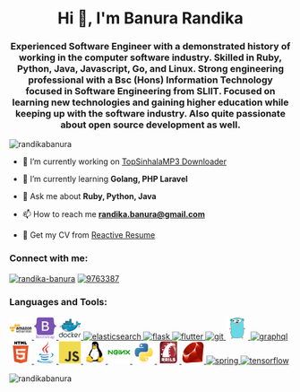<h1 align="center">Hi 👋, I'm Banura Randika</h1>
<h3 align="center">Experienced Software Engineer with a demonstrated history of working in the computer software industry. Skilled in Ruby, Python, Java, Javascript, Go, and Linux. Strong engineering professional with a Bsc (Hons) Information Technology focused in Software Engineering from SLIIT. Focused on learning new technologies and gaining higher education while keeping up with the software industry. Also quite passionate about open source development as well.</h3>

<p align="left"> <img src="https://komarev.com/ghpvc/?username=randikabanura&label=Profile%20views&color=0e75b6&style=flat-square" alt="randikabanura" /> </p>

- 🔭 I’m currently working on <a href="https://github.com/randikabanura/top_sinhala_mp3_downloader" target="_blank">TopSinhalaMP3 Downloader</a>

- 🌱 I’m currently learning **Golang, PHP Laravel**

- 💬 Ask me about **Ruby, Python, Java**

- 📫 How to reach me **randika.banura@gmail.com**

- 📜 Get my CV from <a href="https://rxresu.me/r/bwNSSuaa" target="_blank">Reactive Resume</a>

<h3 align="left">Connect with me:</h3>
<p align="left">
<a href="https://linkedin.com/in/randika-banura" target="blank"><img align="center" src="https://cdn.jsdelivr.net/npm/simple-icons@3.0.1/icons/linkedin.svg" alt="randika-banura" height="30" width="40" /></a>
<a href="https://stackoverflow.com/users/9763387" target="blank"><img align="center" src="https://cdn.jsdelivr.net/npm/simple-icons@3.0.1/icons/stackoverflow.svg" alt="9763387" height="30" width="40" /></a>
</p>

<h3 align="left">Languages and Tools:</h3>
<p align="left"> <a href="https://aws.amazon.com" target="_blank"> <img src="https://raw.githubusercontent.com/devicons/devicon/master/icons/amazonwebservices/amazonwebservices-original-wordmark.svg" alt="aws" width="40" height="40"/> </a> <a href="https://getbootstrap.com" target="_blank"> <img src="https://raw.githubusercontent.com/devicons/devicon/master/icons/bootstrap/bootstrap-plain-wordmark.svg" alt="bootstrap" width="40" height="40"/> </a> <a href="https://www.docker.com/" target="_blank"> <img src="https://raw.githubusercontent.com/devicons/devicon/master/icons/docker/docker-original-wordmark.svg" alt="docker" width="40" height="40"/> </a> <a href="https://www.elastic.co" target="_blank"> <img src="https://www.vectorlogo.zone/logos/elastic/elastic-icon.svg" alt="elasticsearch" width="40" height="40"/> </a> <a href="https://flask.palletsprojects.com/" target="_blank"> <img src="https://www.vectorlogo.zone/logos/pocoo_flask/pocoo_flask-icon.svg" alt="flask" width="40" height="40"/> </a> <a href="https://flutter.dev" target="_blank"> <img src="https://www.vectorlogo.zone/logos/flutterio/flutterio-icon.svg" alt="flutter" width="40" height="40"/> </a> <a href="https://git-scm.com/" target="_blank"> <img src="https://www.vectorlogo.zone/logos/git-scm/git-scm-icon.svg" alt="git" width="40" height="40"/> </a> <a href="https://golang.org" target="_blank"> <img src="https://raw.githubusercontent.com/devicons/devicon/master/icons/go/go-original.svg" alt="go" width="40" height="40"/> </a> <a href="https://graphql.org" target="_blank"> <img src="https://www.vectorlogo.zone/logos/graphql/graphql-icon.svg" alt="graphql" width="40" height="40"/> </a> <a href="https://www.w3.org/html/" target="_blank"> <img src="https://raw.githubusercontent.com/devicons/devicon/master/icons/html5/html5-original-wordmark.svg" alt="html5" width="40" height="40"/> </a> <a href="https://www.java.com" target="_blank"> <img src="https://raw.githubusercontent.com/devicons/devicon/master/icons/java/java-original.svg" alt="java" width="40" height="40"/> </a> <a href="https://developer.mozilla.org/en-US/docs/Web/JavaScript" target="_blank"> <img src="https://raw.githubusercontent.com/devicons/devicon/master/icons/javascript/javascript-original.svg" alt="javascript" width="40" height="40"/> </a> <a href="https://www.linux.org/" target="_blank"> <img src="https://raw.githubusercontent.com/devicons/devicon/master/icons/linux/linux-original.svg" alt="linux" width="40" height="40"/> </a> <a href="https://www.nginx.com" target="_blank"> <img src="https://raw.githubusercontent.com/devicons/devicon/master/icons/nginx/nginx-original.svg" alt="nginx" width="40" height="40"/> </a> <a href="https://www.python.org" target="_blank"> <img src="https://raw.githubusercontent.com/devicons/devicon/master/icons/python/python-original.svg" alt="python" width="40" height="40"/> </a> <a href="https://rubyonrails.org" target="_blank"> <img src="https://raw.githubusercontent.com/devicons/devicon/master/icons/rails/rails-original-wordmark.svg" alt="rails" width="40" height="40"/> </a> <a href="https://www.ruby-lang.org/en/" target="_blank"> <img src="https://raw.githubusercontent.com/devicons/devicon/master/icons/ruby/ruby-original.svg" alt="ruby" width="40" height="40"/> </a> <a href="https://spring.io/" target="_blank"> <img src="https://www.vectorlogo.zone/logos/springio/springio-icon.svg" alt="spring" width="40" height="40"/> </a> <a href="https://www.tensorflow.org" target="_blank"> <img src="https://www.vectorlogo.zone/logos/tensorflow/tensorflow-icon.svg" alt="tensorflow" width="40" height="40"/> </a> </p>

<p><img align="center" src="https://github-readme-stats.vercel.app/api/top-langs?username=randikabanura&count_private=true&show_icons=true&theme=dracula&locale=en&layout=compact" alt="randikabanura" /></p>
